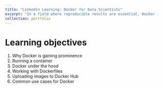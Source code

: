 ```yaml
---
title: "Linkedin Learning: Docker for Data Scientists"
excerpt: "In a field where reproducible results are essential, Docker is rapidly emerging as one of the top tools for bringing efficiency to the work that data science teams—particularly those working in machine learning (ML)—are doing. Creating and developing ML models is often messy. Seasoned data scientists know that different versions of the same software can produce different results. With Docker, you can include the right versions of each needed dependency and library, so no one ever has to do any configuration. After the Dockerfile is built, you'll have exactly what you need. In this course, Jonathan Fernandes helps data scientists get up and running with Docker, demonstrating how to build a Dockerized ML application that can easily be shared. Along the way, he shares common use cases for the tool. Upon wrapping up this course, you'll be prepared to leverage the power of containers in your other ML projects.<br/><img src='/images/CertificateOfCompletion_Docker_for_Data_Scientists_500x300.png'>"
collection: portfolio
---
```


Learning objectives
===
1. Why Docker is gaining prominence
2. Running a container
3. Docker under the hood
4. Working with Dockerfiles
5. Uploading images to Docker Hub
6. Common use cases for Docker 
